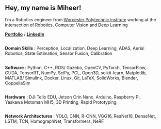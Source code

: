 ## Hey, my name is Miheer!

 I’m a Robotics engineer from [Worcester Polytechnic Institute](https://www.wpi.edu/academics/departments/robotics-engineering) working at the intersection of Robotics, Computer Vision and Deep Learning


**[Portfolio](https://miheer-diwan.github.io)** / **[LinkedIn](https://www.linkedin.com/in/miheer-diwan)**
## 

 <!-- <a href="https://www.linkedin.com/in/miheer-diwan"><img src="https://img.shields.io/badge/LinkedIn-0077B5?style=for-the-badge&logo=linkedin&logoColor=white"></a> 
  <a href="https://miheer-diwan.github.io/"><img src="https://img.shields.io/badge/website-000000?style=for-the-badge&logo=About.me&logoColor=white"></a> -->


  
<!-- <img src="https://img.shields.io/badge/Python-3776AB?style=for-the-badge&logo=python&logoColor=white"> <img src="https://img.shields.io/badge/C%2B%2B-00599C?style=for-the-badge&logo=c%2B%2B&logoColor=white"> 
<img src="https://img.shields.io/badge/PyTorch-EE4C2C?style=for-the-badge&logo=PyTorch&logoColor=white"> <img src="https://img.shields.io/badge/Numpy-777BB4?style=for-the-badge&logo=numpy&logoColor=white"> 
<img src="https://img.shields.io/badge/scikit_learn-F7931E?style=for-the-badge&logo=scikit-learn&logoColor=white"> <img src="https://img.shields.io/badge/OpenCV-27338e?style=for-the-badge&logo=OpenCV&logoColor=white"> 
<img src="https://img.shields.io/badge/ROS-22314E?style=for-the-badge&logo=ROS&logoColor=white">  ![OpenGL](https://img.shields.io/badge/OpenGL-%23FFFFFF.svg?style=for-the-badge&logo=opengl)  ![Git](https://img.shields.io/badge/git-%23F05033.svg?style=for-the-badge&logo=git&logoColor=white) -->

**Domain Skills** : Perception, Localization, Deep Learning, ADAS, Aerial Robotics, State Estimation, Sensor Fusion, Calibration
##
**Software** : Python, C++, ROS/ Gazebo, OpenCV, PyTorch, TensorFlow, CUDA, TensorRT, NumPy, SciPy, PCL, Open3D, scikit-learn, Matplotlib, MATLAB/ Simulink, Docker, Linux, Git, LaTeX, SolidWorks, Blender, CoppeliaSim
##
**Hardware** : DJI Tello EDU, Jetson Orin Nano, Arduino, Raspberry Pi, Yaskawa Motoman MH5, 3D Printing, Rapid Prototyping
##
**Network Architectures** : YOLO, CNN, R-CNN, VGG16, ResNet18, DenseNet, LSTM, TCN, HomographNet, Transformers, NeRF



<!--
**miheer-diwan/miheer-diwan** is a ✨ _special_ ✨ repository because its `README.md` (this file) appears on your GitHub profile.

Here are some ideas to get you started:

- 🔭 I’m interested in Robotics, Computer Vision and Machine Learning
- 🌱 I’m a Robotics Master's student at Worcester Polytechnic Institute
- 📫 You can reach me at miheer.diwan@gmail.com

<img src="https://img.shields.io/badge/TensorFlow-FF6F00?style=for-the-badge&logo=TensorFlow&logoColor=white">
![SciPy](https://img.shields.io/badge/SciPy-%230C55A5.svg?style=for-the-badge&logo=scipy&logoColor=%white)
-->
